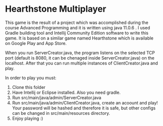 # Hearthstone Multiplayer
This game is the result of a project which was accomplished during the course Advanced Programming and it is written using java 11.0.6 . I used Gradle building tool and Intellij Community Edition software to write this game. 
It is based on a similar game named Hearthstone which is available on Google Play and App Store. 

When you run ServerCreator.java, the program listens on the selected TCP port (default is 8080, it can be chenaged inside ServerCreator.java) on the localhost. After that you can run multiple instances of ClientCreator.java and play.  

In order to play you must:
1. Clone this folder
2. Have Intellij or Eclipse installed. Also you need gradle.
3. Run src/main/java/admin/ServerCreator.java
4. Run src/main/java/admin/ClientCreator.java, create an acoount and play! Your password will be hashed and therefore it is safe, but other configs can be changed in src/main/resources directory.
5. Enjoy playing :)
